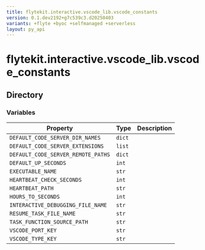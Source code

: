 ```yaml
---
title: flytekit.interactive.vscode_lib.vscode_constants
version: 0.1.dev2192+g7c539c3.d20250403
variants: +flyte +byoc +selfmanaged +serverless
layout: py_api
---
```


# flytekit.interactive.vscode_lib.vscode_constants

## Directory

### Variables

| Property | Type | Description |
|-|-|-|
| `DEFAULT_CODE_SERVER_DIR_NAMES` | `dict` |  |
| `DEFAULT_CODE_SERVER_EXTENSIONS` | `list` |  |
| `DEFAULT_CODE_SERVER_REMOTE_PATHS` | `dict` |  |
| `DEFAULT_UP_SECONDS` | `int` |  |
| `EXECUTABLE_NAME` | `str` |  |
| `HEARTBEAT_CHECK_SECONDS` | `int` |  |
| `HEARTBEAT_PATH` | `str` |  |
| `HOURS_TO_SECONDS` | `int` |  |
| `INTERACTIVE_DEBUGGING_FILE_NAME` | `str` |  |
| `RESUME_TASK_FILE_NAME` | `str` |  |
| `TASK_FUNCTION_SOURCE_PATH` | `str` |  |
| `VSCODE_PORT_KEY` | `str` |  |
| `VSCODE_TYPE_KEY` | `str` |  |


